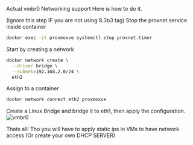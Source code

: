 Actual vmbr0 Networking support
Here is how to do it.

(Ignore this step IF you are not using 8.3b3 tag) Stop the proxnet service inside container
```bash
docker exec -it proxmoxve systemctl stop proxnet.timer
```

Start by creating a network

```bash
docker network create \
  --driver bridge \
  --subnet=192.168.2.0/24 \
  eth2
```

Assign to a container

```bash
docker network connect eth2 proxmoxve
```

Create a Linux Bridge and bridge it to eth1, then apply the configuration.
![vmbr0](./image.png)


Thats all! Tho you will have to apply static ips in VMs to have network access (Or create your own DHCP SERVER)
